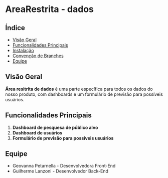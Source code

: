 # AreaRestrita - dados

## Índice
- [Visão Geral](#visão-geral)
- [Funcionalidades Principais](#funcionalidades-principais)
- [Instalação](#instalação)
- [Convenção de Branches](#convenção-de-branches)
- [Equipe](#equipe)

## Visão Geral
**Área resitrita de dados** é uma parte específica para todos os dados do nosso produto, com dashboards e um formulário de previsão para possíveis usuários.

## Funcionalidades Principais
1. **Dashboard de pesquesa de público alvo**
2. **Dashboard de usuários**
3. **Formulário de previsão para possíveis usuários**

## Equipe
- Geovanna Petarnella - Desenvolvedora Front-End
- Guilherme Lanzoni - Desenvolvedor Back-End
